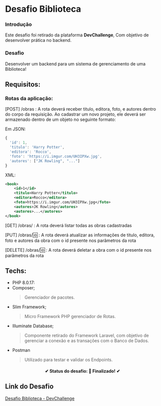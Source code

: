 # Desafio Biblioteca

### Introdução

Este desafio foi retirado da plataforma **DevChallenge**, Com objetivo de desenvolver prática no backend.

### Desafio 

Desenvolver um backend para um sistema de gerenciamento de uma Biblioteca!

## Requisitos:

### Rotas da aplicação:

[POST] /obras : A rota deverá receber titulo, editora, foto, e autores dentro do corpo da requisição. Ao cadastrar um novo projeto, ele deverá ser armazenado dentro de um objeto no seguinte formato:

Em JSON:
```js
{ 
  'id': 1, 
  'titulo': 'Harry Potter', 
  'editora': 'Rocco',
  'foto': 'https://i.imgur.com/UH3IPXw.jpg', 
  'autores': ["JK Rowling", "..."]
}
```


XML: 
```XML
<book>
    <id>1</id>
    <titulo>Harry Potter</titulo>
    <editora>Rocco</editora>
    <foto>https://i.imgur.com/UH3IPXw.jpg</foto>
    <autores>JK Rowling</autores>
    <autores>...</autores>
</book>
```
[GET] /obras/ : A rota deverá listar todas as obras cadastradas

[PUT] /obras/🆔 : A rota deverá atualizar as informações de titulo, editora, foto e autores da obra com o id presente nos parâmetros da rota

[DELETE] /obras/🆔 : A rota deverá deletar a obra com o id presente nos parâmetros da rota

## Techs: 
* PHP 8.0.17:
* Composer;
  > Gerenciador de pacotes.
* Slim Framework;
  > Micro Framework PHP gerenciador de Rotas.
* Illuminate Database;
  > Componente retirado do Framework Laravel, com objetivo de gerenciar a conexão e as transações com o Banco de Dados.
* Postman
  > Utilizado para testar e validar os Endpoints.

<h4 align="center"> 
	✔  Status do desafio: 🚀 Finalizado!  ✔
</h4>

## Link do Desafio

<a href="https://github.com/devchallenge-io/biblioteca-backend" target="_blank">Desafio Biblioteca - DevChallenge</a>
